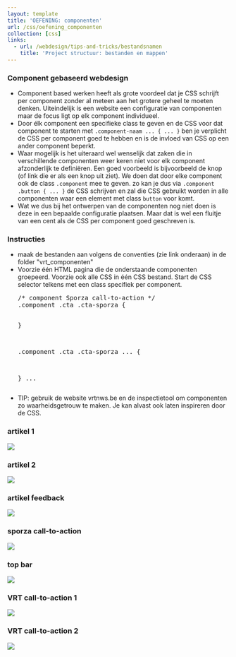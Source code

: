 ```yaml
---
layout: template
title: 'OEFENING: componenten'
url: /css/oefening_componenten
collection: [css]
links:
  - url: /webdesign/tips-and-tricks/bestandsnamen
    title: 'Project structuur: bestanden en mappen'  
---
```

<div class="highlight">
    <h3>Component gebaseerd webdesign</h3>
    <ul>
        <li>
            Component based werken heeft als grote voordeel dat je CSS schrijft per component zonder al meteen aan het grotere geheel te moeten denken. Uiteindelijk is een website een configuratie van componenten maar de focus ligt op elk component individueel.
        </li>
        <li>
            Door élk component een specifieke class te geven en de CSS voor dat component te starten met <code>.component-naam ... { ... }</code> ben je verplicht de CSS per component goed te hebben en is de invloed van CSS op een ander component beperkt.
        </li>
        <li> 
            Waar mogelijk is het uiteraard wel wenselijk dat zaken die in verschillende componenten weer keren niet voor elk component afzonderlijk te definiëren. Een goed voorbeeld is bijvoorbeeld de knop (of link die er als een knop uit ziet). We doen dat door elke component ook de class <code>.component</code> mee te geven. zo kan je dus via <code>.component .button { ... }</code> de CSS schrijven en zal die CSS gebruikt worden in alle componenten waar een element met class <code>button</code> voor komt.
        </li>
        <li>
            Wat we dus bij het ontwerpen van de componenten nog niet doen is deze in een bepaalde configuratie plaatsen. Maar dat is wel een fluitje van een cent als de CSS per component goed geschreven is.
        </li>
    </ul>
</div>

<div class="highlight">
    <h3>Instructies</h3>
    <ul>
        <li>maak de bestanden aan volgens de conventies (zie link onderaan) in de folder "vrt_componenten"</li>
        <li>Voorzie één HTML pagina die de onderstaande componenten groepeerd. Voorzie ook alle CSS in één CSS bestand. Start de CSS selector telkens met een class specifiek per component.
<pre>
/* component Sporza call-to-action */
.component .cta .cta-sporza {

}

.component .cta .cta-sporza ... {

}
...
</pre>
        </li>
        <li>TIP: gebruik de website vrtnws.be en de inspectietool om componenten zo waarheidsgetrouw te maken. Je kan alvast ook laten inspireren door de CSS.
        </li>
    </ul>
</div>

<h3>artikel 1</h3>
<img src="/webdesign/css/oefeningen/vrt_artikel_1.png" />

<h3>artikel 2</h3>
<img src="/webdesign/css/oefeningen/vrt_artikel_2.png" />

<h3>artikel feedback</h3>
<img src="/webdesign/css/oefeningen/vrt_artikel_feedback.png" />

<h3>sporza call-to-action</h3>
<img src="/webdesign/css/oefeningen/vrt_sporza_cta.png" />

<h3>top bar</h3>
<img src="/webdesign/css/oefeningen/vrt_top_bar.png" />

<h3>VRT call-to-action 1</h3>
<img src="/webdesign/css/oefeningen/vrt_cta_1.png" />

<h3>VRT call-to-action 2</h3>
<img src="/webdesign/css/oefeningen/vrt_cta_2.png" />
